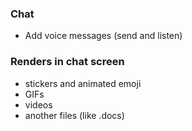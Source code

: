 ### Chat
- Add voice messages (send and listen)

### Renders in chat screen 
- stickers and animated emoji
- GIFs
- videos
- another files (like .docs)
